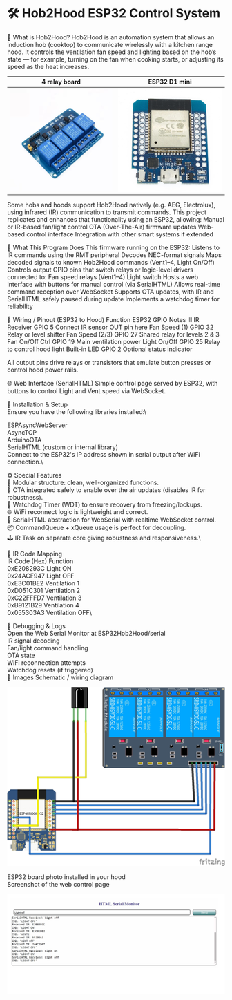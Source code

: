 # 🛠️ Hob2Hood ESP32 Control System



📌 What is Hob2Hood?
Hob2Hood is an automation system that allows an induction hob (cooktop) to communicate wirelessly with a kitchen range hood. It controls the ventilation fan speed and lighting based on the hob’s state — for example, turning on the fan when cooking starts, or adjusting its speed as the heat increases.

4 relay board             |  ESP32 D1 mini
:-------------------------:|:-------------------------:
![4Relay](4relay.jpg)  |  ![ESP32 D1 mini](ESP32_D1_mini.jpg)

Some hobs and hoods support Hob2Hood natively (e.g. AEG, Electrolux), using infrared (IR) communication to transmit commands.
This project replicates and enhances that functionality using an ESP32, allowing:
Manual or IR-based fan/light control
OTA (Over-The-Air) firmware updates
Web-based control interface
Integration with other smart systems if extended

🚀 What This Program Does
This firmware running on the ESP32:
Listens to IR commands using the RMT peripheral
Decodes NEC-format signals
Maps decoded signals to known Hob2Hood commands (Vent1–4, Light On/Off)
Controls output GPIO pins that switch relays or logic-level drivers connected to:
Fan speed relays (Vent1–4)
Light switch
Hosts a web interface with buttons for manual control (via SerialHTML)
Allows real-time command reception over WebSocket
Supports OTA updates, with IR and SerialHTML safely paused during update
Implements a watchdog timer for reliability

🔌 Wiring / Pinout (ESP32 to Hood)
Function	ESP32 GPIO	Notes lll
IR Receiver	GPIO 5	Connect IR sensor OUT pin here
Fan Speed (1)	GPIO 32	Relay or level shifter
Fan Speed (2/3)	GPIO 27	Shared relay for levels 2 & 3
Fan On/Off Ctrl	GPIO 19	Main ventilation power
Light On/Off	GPIO 25	Relay to control hood light
Built-in LED	GPIO 2	Optional status indicator

All output pins drive relays or transistors that emulate button presses or control hood power rails.

🌐 Web Interface (SerialHTML)
Simple control page served by ESP32, with buttons to control Light and Vent speed via WebSocket.

🔧 Installation & Setup\
Ensure you have the following libraries installed:\

ESPAsyncWebServer\
AsyncTCP\
ArduinoOTA\
SerialHTML (custom or internal library)\
Connect to the ESP32's IP address shown in serial output after WiFi connection.\

⚙️ Special Features\
🔧 Modular structure: clean, well-organized functions.\
📡 OTA integrated safely to enable over the air updates (disables IR for robustness).\
🔄 Watchdog Timer (WDT) to ensure recovery from freezing/lockups.\
🌐 WiFi reconnect logic is lightweight and correct.\
📲 SerialHTML abstraction for WebSerial with realtime WebSocket control.\
📦 CommandQueue + xQueue usage is perfect for decoupling.\
🕹️ IR Task on separate core giving robustness and responsiveness.\

🧠 IR Code Mapping\
IR Code (Hex)	Function\
0xE208293C	Light ON\
0x24ACF947	Light OFF\
0xE3C01BE2	Ventilation 1\
0xD051C301	Ventilation 2\
0xC22FFFD7	Ventilation 3\
0xB9121B29	Ventilation 4\
0x055303A3	Ventilation OFF\



🧪 Debugging & Logs\
Open the Web Serial Monitor at ESP32Hob2Hood/serial\
IR signal decoding\
Fan/light command handling\
OTA state\
WiFi reconnection attempts\
Watchdog resets (if triggered)\
📸 Images
 Schematic / wiring diagram
 
 
 
 ![Schematic](Hob2Hood.jpg?raw=true "Hob2Hood")
 
 
 
 ESP32 board photo installed in your hood\
 Screenshot of the web control page
 
 
 ![Screenshot](serialHTML.jpg?raw=true "Hob2Hood")